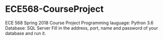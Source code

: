 # ECE568-CourseProject
ECE 568 Spring 2018 Course Project
Programming lauguage: Python 3.6
Database: SQL Server
Fill in the address, port, name and password of your database 
and run it.
